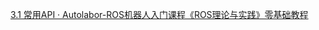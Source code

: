 [3.1 常用API · Autolabor-ROS机器人入门课程《ROS理论与实践》零基础教程](http://www.autolabor.com.cn/book/ROSTutorials/di-3-zhang-ros-tong-xin-ji-zhi-jin-jie/31.html)

